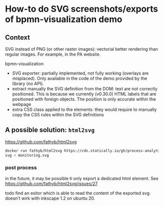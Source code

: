 # How-to do SVG screenshots/exports of bpmn-visualization demo

## Context

SVG instead of PNG (or other raster images): vectorial better rendering than regular images. For example, in the PA website. 

bpmn-visualization
  - SVG exporter: partially implemented, not fully working (overlays are misplaced). Only available in the code of the
  demo provided by the library (no API).
  - extract manually the SVG definition from the DOM: text are not correctly positioned. This is because we currently (v0.30.0)
  HTML labels that are positioned with foreign objects. The position is only accurate within the webpage
  - extra CSS class applied to the elements: they would require to manually copy the CSS rules within the SVG definitions


## A possible solution: `html2svg`

https://github.com/fathyb/html2svg

```bash
docker run fathyb/html2svg https://cdn.statically.io/gh/process-analytics/bpmn-visualization-examples/v0.30.0/demo/monitoring-all-process-instances/index.html --format
svg > monitoring.svg
```

### post process

in the future, it may be possible ti only export a dedicated html element.
See https://github.com/fathyb/html2svg/issues/27

todo find an esitor which is able to read the content of the exported svg.
doesn't wirk with inkscape 1.2 on ubuntu 20.
